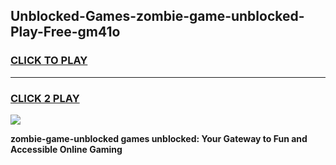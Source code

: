 
## Unblocked-Games-zombie-game-unblocked-Play-Free-gm41o
<h3>
<a href="https://premium76.site?title=zombie-game-unblocked&ref=21A">CLICK TO PLAY</a></h3>
<hr>

<h3>
<a href="https://premium76.site?title=zombie-game-unblocked&ref=21A">CLICK 2 PLAY</a>
  
</h3>

<a href="https://premium76.site?title=zombie-game-unblocked&ref=21A"><img src="https://clearcache.store/games.png"></a>


**zombie-game-unblocked games unblocked: Your Gateway to Fun and Accessible Online Gaming**
